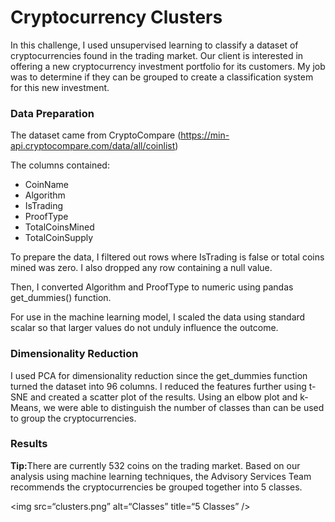 # Cryptocurrency Clusters

In this challenge, I used unsupervised learning to classify a dataset of cryptocurrencies found in the trading market. Our client is interested in offering a new cryptocurrency investment portfolio for its customers. My job was to determine if they can be grouped to create a classification system for this new investment.

### Data Preparation

The dataset came from CryptoCompare (https://min-api.cryptocompare.com/data/all/coinlist)

The columns contained:
  - CoinName
  - Algorithm
  - IsTrading
  - ProofType
  - TotalCoinsMined
  - TotalCoinSupply

To prepare the data, I filtered out rows where IsTrading is false or total coins mined was zero. I also dropped any row containing a null value.

Then, I converted Algorithm and ProofType to numeric using pandas get_dummies() function.

For use in the machine learning model, I scaled the data using standard scalar so that larger values do not unduly influence the outcome.

### Dimensionality Reduction

I used PCA for dimensionality reduction since the get_dummies function turned the dataset into 96 columns. I reduced the features further using t-SNE and created a scatter plot of the results. Using an elbow plot and k-Means, we were able to distinguish the number of classes than can be used to group the cryptocurrencies.

### Results

<div class="alert alert-block alert-info">
<b>Tip:</b>There are currently 532 coins on the trading market. Based on our analysis using machine learning techniques, the Advisory Services Team recommends the cryptocurrencies be grouped together into 5 classes.
</div>

<img src=“clusters.png” alt=“Classes” title=“5 Classes” />


